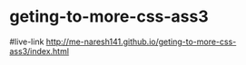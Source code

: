 # geting-to-more-css-ass3


#live-link   http://me-naresh141.github.io/geting-to-more-css-ass3/index.html

